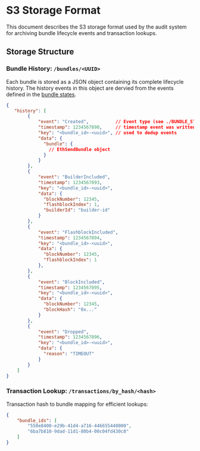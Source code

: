 # S3 Storage Format

This document describes the S3 storage format used by the audit system for archiving bundle lifecycle events and transaction lookups.

## Storage Structure

### Bundle History: `/bundles/<UUID>`

Each bundle is stored as a JSON object containing its complete lifecycle history. The history events in this object are 
dervied from the events defined in the [bundle states](./BUNDLE_STATES.md).

```json
{
   "history": [
        {
            "event": "Created",          // Event type (see ./BUNDLE_STATES.md)
            "timestamp": 1234567890,     // timestamp event was written to kafka
            "key": "<bundle_id>-<uuid>", // used to dedup events
            "data": {
              "bundle": {
                // EthSendBundle object
              }
            }
        },
        {
            "event": "BuilderIncluded",
            "timestamp": 1234567893,
            "key": "<bundle_id>-<uuid>",
            "data": {
              "blockNumber": 12345,
              "flashblockIndex": 1,
              "builderId": "builder-id"
            }
        },
        {
            "event": "FlashblockIncluded",
            "timestamp": 1234567894,
            "key": "<bundle_id>-<uuid>",
            "data": {
              "blockNumber": 12345,
              "flashblockIndex": 1
            },
        },
        {
            "event": "BlockIncluded",
            "timestamp": 1234567895,
            "key": "<bundle_id>-<uuid>",
            "data": {
              "blockNumber": 12345,
              "blockHash": "0x..."
            }
        },
        {
            "event": "Dropped",
            "timestamp": 1234567896,
            "key": "<bundle_id>-<uuid>",
            "data": {
              "reason": "TIMEOUT"
            }
        }
    ]
}
```

### Transaction Lookup: `/transactions/by_hash/<hash>`

Transaction hash to bundle mapping for efficient lookups:

```json
{
    "bundle_ids": [
        "550e8400-e29b-41d4-a716-446655440000",
        "6ba7b810-9dad-11d1-80b4-00c04fd430c8"
    ]
}
```
